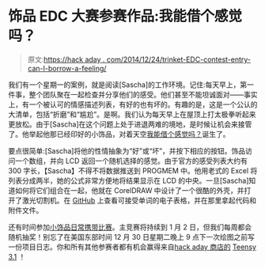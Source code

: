 # 饰品 EDC 大赛参赛作品:我能借个感觉吗？

> 原文:[https://hack aday . com/2014/12/24/trinket-EDC-contest-entry-can-I-borrow-a-feeling/](https://hackaday.com/2014/12/24/trinket-edc-contest-entry-can-i-borrow-a-feeling/)

我们有一个星期一的案例，就是阅读[Sascha]的工作环境。记住:每天早上，第一件事，整个团队聚在一起检查并分享他们的感受。他们甚至不能坦诚面对——事实上，有一个被认可的情感描述列表，有好的也有坏的。有趣的是，这是一个公认的大清单，包括“折磨”和“尴尬”。是啊。我们认为每天早上在屋顶上打太极拳听起来更放松。由于[Sascha]在这个问题上处于进退两难的境地，是时候让机会来接管了。他举起他那已经印好的小饰品，对着天空[我能借个感觉吗？](https://hackaday.io/project/3600-can-i-borrow-a-feeling)诞生了。

要点很简单:[Sascha]将他的性情抽象为“好”或“坏”，并按下相应的按钮。饰品访问一个数组，并向 LCD 返回一个随机选择的感觉。由于官方的感受列表大约有 300 字长，【Sascha】不得不将数据推送到 PROGMEM 中。他用老式的 Excel 将列表分成两半，她的公式非常方便地将结果显示在 LCD 的中央。一旦[Sascha]知道如何将它们组合在一起，他就在 CorelDRAW 中设计了一个很酷的外壳，并打开了激光切割机。在 [GitHub](https://github.com/ibuildrockets/Borrow_A_Feeling) 上查看可接受单词的电子表格，并在那里拿起代码和附件文件。

还有时间参加[小饰品日常携带比赛](http://hackaday.io/contest/3432)。主竞赛将持续到 1 月 2 日，但我们每周都会随机抽奖！别忘了在美国东部时间 12 月 30 日星期二晚上 9 点下一次绘图之前写一份项目日志。你和所有其他参赛者都有机会赢得来自[hack aday 商店的](http://store.hackaday.com/) [Teensy 3.1](http://store.hackaday.com/products/teensy-3-1) ！